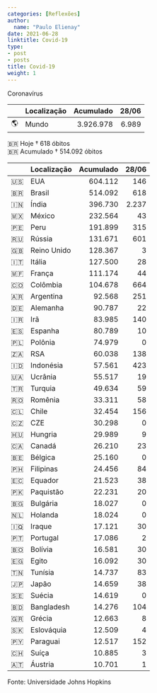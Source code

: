 ```yaml
---
categories: [Reflexões]
author:
  name: "Paulo Elienay"
date: 2021-06-28
linktitle: Covid-19
type:
- post
- posts
title: Covid-19
weight: 1
---
```


Coronavírus

|       | Localização | Acumulado | 28/06 |
| :---: | :---        | ---:      | ---:  |
| 🌎    | Mundo       | 3.926.978 | 6.989 | 

🇧🇷 Hoje † 618 óbitos  
🇧🇷 Acumulado † 514.092 óbitos

|       | Localização | Acumulado | 28/06 |
| :---: | :---        | ---:      | ---:  |
| 🇺🇸    | EUA         | 604.112   | 146   |
| 🇧🇷    | Brasil      | 514.092   | 618   |
| 🇮🇳    | Índia       | 396.730   | 2.237 |
| 🇲🇽    | México      | 232.564   | 43    |
| 🇵🇪    | Peru        | 191.899   | 315   |
| 🇷🇺    | Rússia      | 131.671   | 601   |
| 🇬🇧    | Reino Unido | 128.367   | 3     |
| 🇮🇹    | Itália      | 127.500   | 28    |
| 🇲🇫    | França      | 111.174   | 44    |
| 🇨🇴    | Colômbia    | 104.678   | 664   |
| 🇦🇷    | Argentina   | 92.568    | 251   |
| 🇩🇪    | Alemanha    | 90.787    | 22    |
| 🇮🇷    | Irã         | 83.985    | 140   |
| 🇪🇸    | Espanha     | 80.789    | 10    |
| 🇵🇱    | Polônia     | 74.979    | 0     |
| 🇿🇦    | RSA         | 60.038    | 138   |
| 🇮🇩    | Indonésia   | 57.561    | 423   |
| 🇺🇦    | Ucrânia     | 55.517    | 19    |
| 🇹🇷    | Turquia     | 49.634    | 59    |
| 🇷🇴    | Romênia     | 33.311    | 58    |
| 🇨🇱    | Chile       | 32.454    | 156   |
| 🇨🇿    | CZE         | 30.298    | 0     |
| 🇭🇺    | Hungria     | 29.989    | 9     |
| 🇨🇦    | Canadá      | 26.210    | 23    |
| 🇧🇪    | Bélgica     | 25.160    | 0     |
| 🇵🇭    | Filipinas   | 24.456    | 84    |
| 🇪🇨    | Equador     | 21.523    | 38    |
| 🇵🇰    | Paquistão   | 22.231    | 20    |
| 🇧🇬    | Bulgária    | 18.027    | 0     |
| 🇳🇱    | Holanda     | 18.024    | 0     |
| 🇮🇶    | Iraque      | 17.121    | 30    |
| 🇵🇹    | Portugal    | 17.086    | 2     |
| 🇧🇴    | Bolívia     | 16.581    | 30    |
| 🇪🇬    | Egito       | 16.092    | 30    |
| 🇹🇳    | Tunísia     | 14.737    | 83    |
| 🇯🇵    | Japão       | 14.659    | 38    |
| 🇸🇪    | Suécia      | 14.619    | 0     |
| 🇧🇩    | Bangladesh  | 14.276    | 104   |
| 🇬🇷    | Grécia      | 12.663    | 8     |
| 🇸🇰    | Eslováquia  | 12.509    | 4     |
| 🇵🇾    | Paraguai    | 12.517    | 152   |
| 🇨🇭    | Suíça       | 10.885    | 3     |
| 🇦🇹    | Áustria     | 10.701    | 1     |

Fonte: Universidade Johns Hopkins
